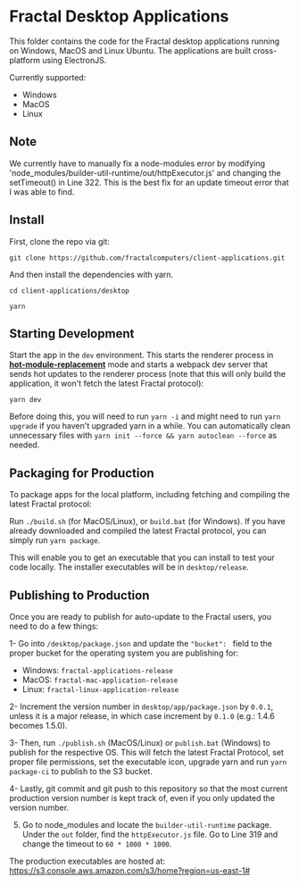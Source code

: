 # Fractal Desktop Applications

This folder contains the code for the Fractal desktop applications running on Windows, MacOS and Linux Ubuntu. The applications are built cross-platform using ElectronJS.

Currently supported:
- Windows
- MacOS
- Linux

## Note
We currently have to manually fix a node-modules error by modifying 'node_modules/builder-util-runtime/out/httpExecutor.js' and changing the setTimeout() in Line 322. This is the best fix for an update timeout error that I was able to find.

## Install

First, clone the repo via git:

```git clone https://github.com/fractalcomputers/client-applications.git```

And then install the dependencies with yarn.

```cd client-applications/desktop```

```yarn```

## Starting Development

Start the app in the `dev` environment. This starts the renderer process in [**hot-module-replacement**](https://webpack.js.org/guides/hmr-react/) mode and starts a webpack dev server that sends hot updates to the renderer process (note that this will only build the application, it won't fetch the latest Fractal protocol):

```yarn dev```

Before doing this, you will need to run ```yarn -i``` and might need to run ```yarn upgrade``` if you haven't upgraded yarn in a while. You can automatically clean unnecessary files with ```yarn init --force && yarn autoclean --force``` as needed.

## Packaging for Production

To package apps for the local platform, including fetching and compiling the latest Fractal protocol:

Run ```./build.sh``` (for MacOS/Linux), or ```build.bat``` (for Windows). If you have already downloaded and compiled the latest Fractal protocol, you can simply run ```yarn package```.

This will enable you to get an executable that you can install to test your code locally. The installer executables will be in ```desktop/release```.

## Publishing to Production

Once you are ready to publish for auto-update to the Fractal users, you need to do a few things:

1- Go into ```/desktop/package.json``` and update the ```"bucket": ``` field to the proper bucket for the operating system you are publishing for:
  - Windows: ```fractal-applications-release```
  - MacOS: ```fractal-mac-application-release```
  - Linux: ```fractal-linux-application-release```
  
 2- Increment the version number in ```desktop/app/package.json``` by ```0.0.1```, unless it is a major release, in which case increment by ```0.1.0``` (e.g.: 1.4.6 becomes 1.5.0).

 3- Then, run ```./publish.sh``` (MacOS/Linux) or ```publish.bat``` (Windows) to publish for the respective OS. This will fetch the latest Fractal Protocol, set proper file permissions, set the executable icon, upgrade yarn and run ```yarn package-ci``` to publish to the S3 bucket. 
 
 4- Lastly, git commit and git push to this repository so that the most current production version number is kept track of, even if you only updated the version number.
 
 5. Go to node_modules and locate the ```builder-util-runtime``` package. Under the ```out``` folder, find the ```httpExecutor.js``` file. Go to Line 319 and change the timeout to ```60 * 1000 * 1000```.

The production executables are hosted at: https://s3.console.aws.amazon.com/s3/home?region=us-east-1#
